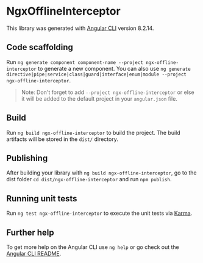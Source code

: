 # NgxOfflineInterceptor

This library was generated with [Angular CLI](https://github.com/angular/angular-cli) version 8.2.14.

## Code scaffolding

Run `ng generate component component-name --project ngx-offline-interceptor` to generate a new component. You can also use `ng generate directive|pipe|service|class|guard|interface|enum|module --project ngx-offline-interceptor`.
> Note: Don't forget to add `--project ngx-offline-interceptor` or else it will be added to the default project in your `angular.json` file. 

## Build

Run `ng build ngx-offline-interceptor` to build the project. The build artifacts will be stored in the `dist/` directory.

## Publishing

After building your library with `ng build ngx-offline-interceptor`, go to the dist folder `cd dist/ngx-offline-interceptor` and run `npm publish`.

## Running unit tests

Run `ng test ngx-offline-interceptor` to execute the unit tests via [Karma](https://karma-runner.github.io).

## Further help

To get more help on the Angular CLI use `ng help` or go check out the [Angular CLI README](https://github.com/angular/angular-cli/blob/master/README.md).
